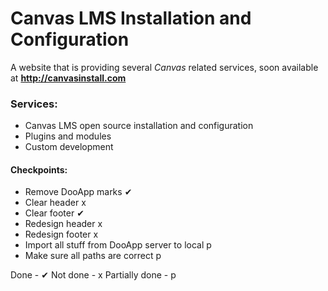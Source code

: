 # Canvas LMS Installation and Configuration

A website that is providing several *Canvas* related services, soon available at **http://canvasinstall.com**

### Services:
* Canvas LMS open source installation and configuration
* Plugins and modules
* Custom development

#### Checkpoints:
- Remove DooApp marks ✔
- Clear header x
- Clear footer ✔
- Redesign header x
- Redesign footer x
- Import all stuff from DooApp server to local p
- Make sure all paths are correct p

Done - ✔
Not done - x
Partially done - p
